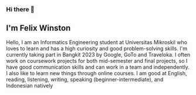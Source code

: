 ### Hi there 👋

## I'm Felix Winston

Hello, I am an Informatics Engineering student at Universitas Mikroskil who loves to learn and has a high curiosity and good problem-solving skills. I'm currently taking part in Bangkit 2023 by Google, GoTo and Traveloka.
I often work on coursework projects for both mid-semester and final projects, so I have good communication skills and can work in a team and independently. I also like to learn new things through online courses. I am good at English, reading, listening, writing, speaking (beginner-intermediate), and Indonesian natively






